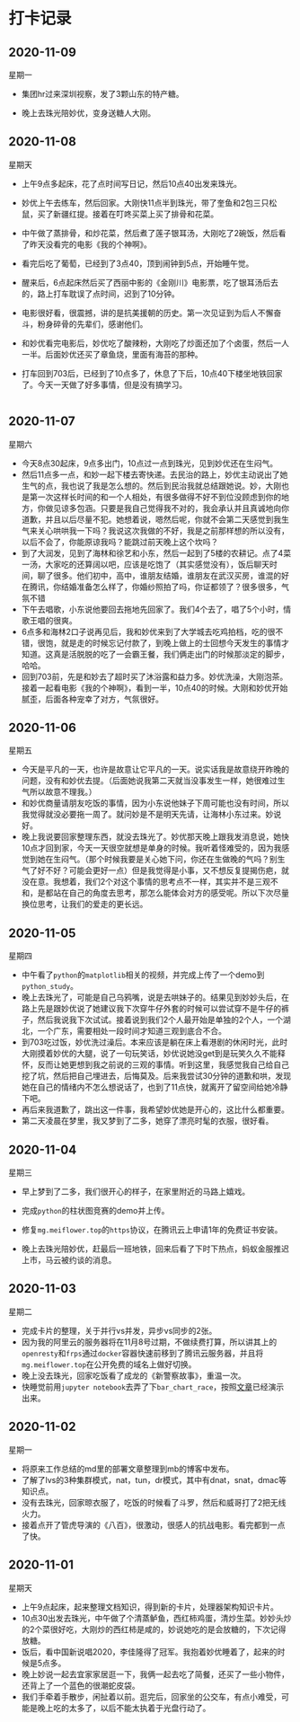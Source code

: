 # 打卡记录

## 2020-11-09

星期一

* 集团hr过来深圳视察，发了3颗山东的特产糖。

* 晚上去珠光陪妙优，变身送糖人大刚。

## 2020-11-08

星期天

* 上午9点多起床，花了点时间写日记，然后10点40出发来珠光。

* 妙优上午去练车，然后回家。大刚快11点半到珠光，带了奎鱼和2包三只松鼠，买了新疆红提。接着在叮咚买菜上买了排骨和花菜。

* 中午做了蒸排骨，和炒花菜，然后煮了莲子银耳汤，大刚吃了2碗饭，然后看了昨天没看完的电影《我的个神啊》。

* 看完后吃了葡萄，已经到了3点40，顶到闹钟到5点，开始睡午觉。

* 醒来后，6点起床然后买了西丽中影的《金刚川》电影票，吃了银耳汤后去的，路上打车耽误了点时间，迟到了10分钟。

* 电影很好看，很震撼，讲的是抗美援朝的历史。第一次见证到为后人不懈奋斗，粉身碎骨的先辈们，感谢他们。

* 和妙优看完电影后，妙优吃了酸辣粉，大刚吃了炒面还加了个卤蛋，然后一人一半。后面妙优还买了章鱼烧，里面有海苔的那种。

* 打车回到703后，已经到了10点多了，休息了下后，10点40下楼坐地铁回家了。今天一天做了好多事情，但是没有搞学习。

  <p>
      <img :src="$withBase('/res/pghc.png')" alt="">
  </p>

## 2020-11-07

星期六

* 今天8点30起床，9点多出门，10点过一点到珠光，见到妙优还在生闷气。
* 然后11点多一点，和妙一起下楼去寄快递。去民治的路上，妙优主动说出了她生气的点，我也说了我是怎么想的。然后到民治我就总结跟她说。妙，大刚也是第一次这样长时间的和一个人相处，有很多做得不好不到位没顾虑到你的地方，你做见谅多包涵。只要是我自己觉得我不对的，我会承认并且真诚地向你道歉，并且以后尽量不犯。她想着说，嗯然后呢，你就不会第二天感觉到我生气来关心哄哄我一下吗？我说这次我做的不好，我是之前那样想的所以没有，以后不会了，你能原谅我吗？能跳过前天晚上这个坎吗？
* 到了大润发，见到了海林和徐艺和小东，然后一起到了5楼的农耕记。点了4菜一汤，大家吃的还算阔以吧，应该是吃饱了（其实感觉没有），饭后聊天时间，聊了很多。他们初中，高中，谁朋友结婚，谁朋友在武汉买房，谁混的好在腾讯，你结婚准备怎么样了，你婚纱照拍了吗，你证都领了？很多很多，气氛不错
* 下午去唱歌，小东说他要回去拖地先回家了。我们4个去了，唱了5个小时，情歌王唱的很爽。
* 6点多和海林2口子说再见后，我和妙优来到了大学城去吃鸡拍档，吃的很不错，很饱，就是走的时候忘记付款了，到晚上做上的士回想今天发生的事情才知道。这真是活脱脱的吃了一会霸王餐，我们俩走出门的时候那淡定的脚步，哈哈。
* 回到703前，先是和妙去了超时买了沐浴露和益力多。妙优洗澡，大刚泡茶。接着一起看电影《我的个神啊》，看到一半，10点40的时候。大刚和妙优开始腻歪，后面各种宠幸了对方，气氛很好。

## 2020-11-06

星期五

* 今天是平凡的一天，也许是故意让它平凡的一天。说实话我是故意绕开昨晚的问题，没有和妙优去提。（后面她说我第二天就当没事发生一样，她很难过生气所以故意不理我。）
* 和妙优商量请朋友吃饭的事情，因为小东说他妹子下周可能也没有时间，所以我觉得就没必要拖一周了。就问妙是不是明天先请，让海林小东过来。妙说好。
* 晚上我说要回家整理东西，就没去珠光了。妙优那天晚上跟我发消息说，她快10点才回到家，今天一天很空就想是单身的时候。我听着怪难受的，因为我感觉到她在生闷气。（那个时候我要是关心她下问，你还在生做晚的气吗？别生气了好不好？可能会更好一点）但是我觉得是小事，又不想反复提揭伤疤，就没在意。我想着，我们2个对这个事情的思考点不一样，其实并不是三观不和，是都站在自己的角度去思考，那怎么能体会对方的感受呢。所以下次尽量换位思考，让我们的爱走的更长远。

## 2020-11-05

星期四

* 中午看了`python`的`matplotlib`相关的视频，并完成上传了一个demo到`python_study`。
* 晚上去珠光了，可能是自己乌鸦嘴，说是去哄妹子的。结果见到妙妙头后，在路上先是跟妙优说了她建议我下次穿牛仔外套的时候可以尝试穿不是牛仔的裤子，然后我说我下次试试。接着说到我们2个人最开始是单独的2个人，一个湖北，一个广东，需要相处一段时间才知道三观到底合不合。
* 到703吃过饭，妙优洗过澡后。本来应该是躺在床上看港剧的休闲时光，此时大刚摸着妙优的大腿，说了一句玩笑话，妙优说她没get到是玩笑久久不能释怀，反而让她更想到我之前说的三观的事情。听到这里，我感觉我自己给自己挖了坑，然后把自己埋进去，后悔莫及。后来我尝试30分钟的道歉和哄，发现她在自己的情绪内不怎么想说话了，也到了11点快，就离开了留空间给她冷静下吧。
* 再后来我道歉了，跳出这一件事，我希望妙优她是开心的，这比什么都重要。
* 第二天凌晨在梦里，我又梦到了二多，她穿了漂亮时髦的衣服，很好看。

## 2020-11-04

星期三

* 早上梦到了二多，我们很开心的样子，在家里附近的马路上嬉戏。

* 完成`python`的柱状图竞赛的demo并上传。
* 修复`mg.meiflower.top`的`https`协议，在腾讯云上申请1年的免费证书安装。
* 晚上去珠光陪妙优，赶最后一班地铁，回来后看了下时下热点，蚂蚁金服推迟上市，马云被约谈的消息。

## 2020-11-03

星期二

* 完成卡片的整理，关于并行vs并发，异步vs同步的2张。
* 因为我的阿里云的服务器将在11月8号过期，不做续费打算，所以讲其上的`openresty`和`frps`通过`docker`容器快速前移到了腾讯云服务器，并且将`mg.meiflower.top`在公开免费的域名上做好切换。
* 晚上没去珠光，回家吃饭看了成龙的《新警察故事》，重温一次。
* 快睡觉前用`jupyter notebook`去弄了下`bar_chart_race`，按照[文章](https://zhuanlan.zhihu.com/p/94331647)已经演示出来。

## 2020-11-02

星期一

* 将原来工作总结的md里的部署文章整理到mb的博客中发布。
* 了解了lvs的3种集群模式，nat，tun，dr模式，其中有dnat，snat，dmac等知识点。
* 没有去珠光，回家晾衣服了，吃饭的时候看了斗罗，然后和威哥打了2把无线火力。
* 接着点开了管虎导演的《八百》，很激动，很感人的抗战电影。看完都到一点了快。

## 2020-11-01

星期天

* 上午9点起床，起来整理文档知识，得到新的卡片，处理器架构知识卡片。
* 10点30出发去珠光，中午做了个清蒸鲈鱼，西红柿鸡蛋，清炒生菜。妙妙头炒的2个菜很好吃，大刚炒的西红柿是咸的，妙说她吃的是会放糖的，下次记得放糖。
* 饭后，看中国新说唱2020，李佳隆得了冠军。我抱着妙优睡着了，起来的时候是5点多。
* 晚上妙说一起去宜家家居逛一下，我俩一起去吃了简餐，还买了一些小物件，还背上了一个蓝色的很潮蛇皮袋。
* 我们手牵着手散步，闲扯着以前。逛完后，回家坐的公交车，有点小难受，可能是晚上吃的太多了，以后不能太执着于光盘行动了。

<p>
    <img :src="$withBase('/res/dinner.jpg')" alt="">
</p>

